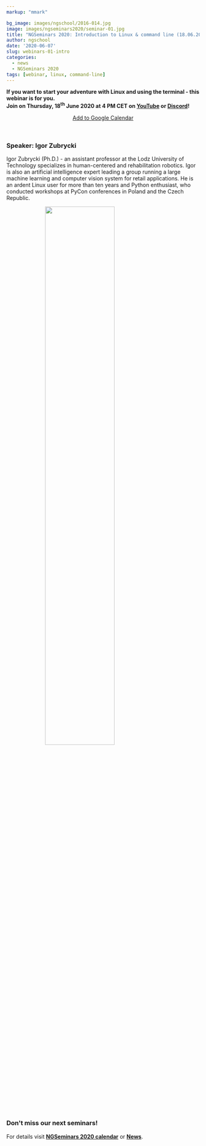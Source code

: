 ```yaml
---
markup: "mmark"

bg_image: images/ngschool/2016-014.jpg
image: images/ngseminars2020/seminar-01.jpg
title: "NGSeminars 2020: Introduction to Linux & command line (18.06.2020)"
author: ngschool
date: '2020-06-07'
slug: webinars-01-intro
categories:
  - news
  - NGSeminars 2020
tags: [webinar, linux, command-line]
---
```


<b>If you want to start your adventure with Linux and using the terminal - this webinar is for you.<br>
Join on Thursday, 18<sup>th</sup> June 2020 at 4 PM CET on <a href="https://www.youtube.com/NGSchoolEU" target="_blank">YouTube</a> or <a href="https://discord.gg/MhNeqwR" target="_blank">Discord</a>!</b>

<p style="text-align: center;"><a href="https://www.google.com/calendar/render?action=TEMPLATE&text=NGSeminar%3A+Introduction+to+Linux&dates=20200618T140000Z%2F20200618T160000Z" target="_blank" class="btn btn-primary">Add to Google Calendar <i class="far fa-calendar-plus"></i></a></p>

<br>

### Speaker: Igor Zubrycki

Igor Zubrycki (Ph.D.) - an assistant professor at the Lodz University of Technology specializes in human-centered and rehabilitation robotics. Igor is also an artificial intelligence expert leading a group running a large machine learning and computer vision system for retail applications. He is an ardent Linux user for more than ten years and Python enthusiast, who conducted workshops at PyCon conferences in Poland and the Czech Republic.

<img src="/images/ngseminars2020/zubrycki-igor.jpg" style="width: 60%; display: block; margin-left: auto; margin-right: auto; ">

<br>

### Don't miss our next seminars!
For details visit **[NGSeminars 2020 calendar](/ngseminars2020)** or **[News](/post)**.